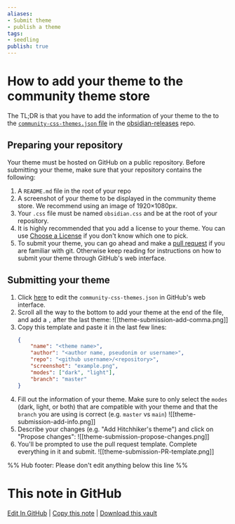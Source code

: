 ```yaml
---
aliases: 
- Submit theme
- publish a theme
tags:
- seedling
publish: true
---
```


# How to add your theme to the community theme store

The TL;DR is that you have to add the information of your theme to the to the [`community-css-themes.json` file](https://github.com/obsidianmd/obsidian-releases/blob/master/community-css-themes.json) in the [obsidian-releases](https://github.com/obsidianmd/obsidian-releases/) repo. 

## Preparing your repository

Your theme must be hosted on GitHub on a public repository. Before submitting your theme, make sure that your repository contains the following:
1. A `README.md` file in the root of your repo
2. A screenshot of your theme to be displayed in the community theme store. We recommend using an image of 1920×1080px.
3. Your `.css` file must be named `obsidian.css` and be at the root of your repository.
4. It is highly recommended that you add a license to your theme. You can use [Choose a License](https://choosealicense.com/) if you don't know which one to pick.
5. To submit your theme, you can go ahead and make a [pull request](https://docs.github.com/en/github/collaborating-with-pull-requests/proposing-changes-to-your-work-with-pull-requests/creating-a-pull-request-from-a-fork) if you are familiar with git. Otherwise keep reading for instructions on how to submit your theme through GitHub's web interface.

## Submitting your theme

1. Click [here](https://github.com/obsidianmd/obsidian-releases/edit/master/community-css-themes.json) to edit the `community-css-themes.json` in GitHub's web interface. 
2. Scroll all the way to the bottom to add your theme at the end of the file, and add a `,` after the last theme: 
	![[theme-submission-add-comma.png]]
3. Copy this template and paste it in the last few lines:
	```json
    {
        "name": "<theme name>",
        "author": "<author name, pseudonim or username>",
        "repo": "<github username>/<repository>",
        "screenshot": "example.png",
        "modes": ["dark", "light"],
		"branch": "master"
    }
	```
4. Fill out the information of your theme. Make sure to only select the `modes` (dark, light, or both) that are compatible with your theme and that the `branch` you are using is correct (e.g. `master` vs `main`)
	![[theme-submission-add-info.png]]
5.  Describe your changes (e.g. "Add Hitchhiker's theme") and click on "Propose changes":
	![[theme-submission-propose-changes.png]]
5. You'll be prompted to use the pull request template. Complete everything in it and submit.
	![[theme-submission-PR-template.png]]


%% Hub footer: Please don't edit anything below this line %%

# This note in GitHub

<span class="git-footer">[Edit In GitHub](https://github.dev/obsidian-community/obsidian-hub/blob/main/04%20-%20Guides%2C%20Workflows%2C%20%26%20Courses/Guides/How%20to%20add%20your%20theme%20to%20the%20community%20theme%20store.md "git-hub-edit-note") | [Copy this note](https://raw.githubusercontent.com/obsidian-community/obsidian-hub/main/04%20-%20Guides%2C%20Workflows%2C%20%26%20Courses/Guides/How%20to%20add%20your%20theme%20to%20the%20community%20theme%20store.md "git-hub-copy-note") | [Download this vault](https://github.com/obsidian-community/obsidian-hub/archive/refs/heads/main.zip "git-hub-download-vault") </span>
